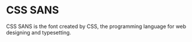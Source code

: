 # CSS SANS
CSS SANS is the font created by CSS, the programming language for web designing and typesetting.
